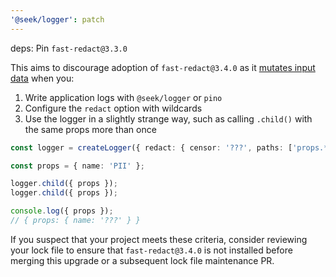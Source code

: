 ```yaml
---
'@seek/logger': patch
---
```


deps: Pin `fast-redact@3.3.0`

This aims to discourage adoption of `fast-redact@3.4.0` as it [mutates input data](https://github.com/davidmarkclements/fast-redact/pull/67#issuecomment-1991563646) when you:

1. Write application logs with `@seek/logger` or `pino`
2. Configure the `redact` option with wildcards
3. Use the logger in a slightly strange way, such as calling `.child()` with the same props more than once

```typescript
const logger = createLogger({ redact: { censor: '???', paths: ['props.*'] } });

const props = { name: 'PII' };

logger.child({ props });
logger.child({ props });

console.log({ props });
// { props: { name: '???' } }
```

If you suspect that your project meets these criteria,
consider reviewing your lock file to ensure that `fast-redact@3.4.0` is not installed before merging this upgrade or a subsequent lock file maintenance PR.
